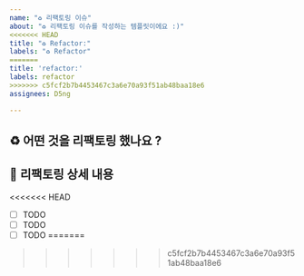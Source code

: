 ```yaml
---
name: "♻️ 리팩토링 이슈"
about: "♻️ 리팩토링 이슈를 작성하는 템플릿이에요 :)"
<<<<<<< HEAD
title: "♻️ Refactor:"
labels: "♻️ Refactor"
=======
title: 'refactor:'
labels: refactor
>>>>>>> c5fcf2b7b4453467c3a6e70a93f51ab48baa18e6
assignees: D5ng

---
```


## ♻️ 어떤 것을 리팩토링 했나요 ?

## 📝 리팩토링 상세 내용
<<<<<<< HEAD

- [ ] TODO
- [ ] TODO
- [ ] TODO
=======
>>>>>>> c5fcf2b7b4453467c3a6e70a93f51ab48baa18e6
